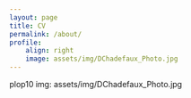 ```yaml
---
layout: page
title: CV
permalink: /about/
profile: 
    align: right
    image: assets/img/DChadefaux_Photo.jpg
---
```

plop10
img: assets/img/DChadefaux_Photo.jpg
